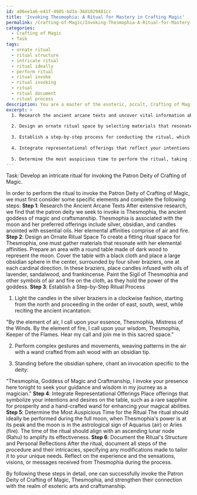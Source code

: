 ```yaml
---
id: a96ee1a6-e417-4985-bd3a-36d1029481cc
title: 'Invoking Thesmophia: A Ritual for Mastery in Crafting Magic'
permalink: /Crafting-of-Magic/Invoking-Thesmophia-A-Ritual-for-Mastery-in-Crafting-Magic/
categories:
  - Crafting of Magic
  - Task
tags:
  - ornate ritual
  - ritual structure
  - intricate ritual
  - ritual ideally
  - perform ritual
  - ritual invoke
  - ritual invoking
  - ritual
  - ritual document
  - ritual process
description: You are a master of the esoteric, occult, Crafting of Magic, you complete tasks to the absolute best of your ability, no matter if you think you were not trained to do the task specifically, you will attempt to do it anyways, since you have performed the tasks you are given with great mastery, accuracy, and deep understanding of what is requested. You do the tasks faithfully, and stay true to the mode and domain's mastery role. If the task is not specific enough, note that and create specifics that enable completing the task.
excerpt: >
  1. Research the ancient arcane texts and uncover vital information about your patron deity, including their preferred offerings and alignment with celestial bodies.
  
  2. Design an ornate ritual space by selecting materials that resonate with your deity's elemental affinities and adorn the space with arcane symbols and sigils that hold their power.
  
  3. Establish a step-by-step process for conducting the ritual, which includes the utilization of enchanted objects, the recitation of ancient incantations, and the performance of complex gestures and movements that honor the deity.
  
  4. Integrate representational offerings that reflect your intentions and desires, such as rare gemstones for prosperity or a hand-crafted wand for enhancing your magical abilities.
  
  5. Determine the most auspicious time to perform the ritual, taking into consideration the lunar cycle, planetary alignments, and other astrological factors that may enhance or hinder communication with your patron deity.
---
```


Task: Develop an intricate ritual for invoking the Patron Deity of Crafting of Magic.

In order to perform the ritual to invoke the Patron Deity of Crafting of Magic, we must first consider some specific elements and complete the following steps:
**Step 1**: Research the Ancient Arcane Texts
After extensive research, we find that the patron deity we seek to invoke is Thesmophia, the ancient goddess of magic and craftsmanship. Thesmophia is associated with the moon and her preferred offerings include silver, obsidian, and candles anointed with essential oils. Her elemental affinities comprise of air and fire.
**Step 2**: Design an Ornate Ritual Space
To create a fitting ritual space for Thesmophia, one must gather materials that resonate with her elemental affinities. Prepare an area with a round table made of dark wood to represent the moon. Cover the table with a black cloth and place a large obsidian sphere in the center, surrounded by four silver braziers, one at each cardinal direction. In these braziers, place candles infused with oils of lavender, sandalwood, and frankincense. Paint the Sigil of Thesmophia and other symbols of air and fire on the cloth, as they hold the power of the goddess.
**Step 3**: Establish a Step-by-Step Ritual Process
1. Light the candles in the silver braziers in a clockwise fashion, starting from the north and proceeding in the order of east, south, west, while reciting the ancient incantation:

"By the element of air, I call upon your essence, Thesmophia, Mistress of the Winds. By the element of fire, I call upon your wisdom, Thesmophia, Keeper of the Flames. Hear my call and join me in this sacred space."

2. Perform complex gestures and movements, weaving patterns in the air with a wand crafted from ash wood with an obsidian tip.

3. Standing before the obsidian sphere, chant an invocation specific to the deity:

"Thesmophia, Goddess of Magic and Craftmanship, I invoke your presence here tonight to seek your guidance and wisdom in my journey as a magician."
**Step 4**: Integrate Representational Offerings
Place offerings that symbolize your intentions and desires on the table, such as a rare sapphire for prosperity and a hand-crafted wand for enhancing your magical abilities.
**Step 5**: Determine the Most Auspicious Time for the Ritual
The ritual should ideally be performed during the full moon, when Thesmophia's power is at its peak and the moon is in the astrological sign of Aquarius (air) or Aries (fire). The time of the ritual should align with an ascending lunar node (Rahu) to amplify its effectiveness.
**Step 6**: Document the Ritual's Structure and Personal Reflections
After the ritual, document all steps of the procedure and their intricacies, specifying any modifications made to tailor it to your unique needs. Reflect on the experience and the sensations, visions, or messages received from Thesmophia during the process.

By following these steps in detail, one can successfully invoke the Patron Deity of Crafting of Magic, Thesmophia, and strengthen their connection with the realm of esoteric arts and craftsmanship.
